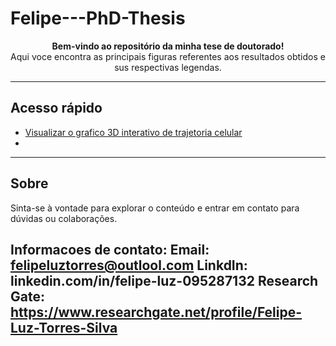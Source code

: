 # Felipe---PhD-Thesis

<p align="center">
  <strong>Bem-vindo ao repositório da minha tese de doutorado!</strong><br>
  Aqui voce encontra as principais figuras referentes aos resultados obtidos e sus respectivas legendas.
</p>

---

## Acesso rápido

- [Visualizar o grafico 3D interativo de trajetoria celular](https://github.com/felipeluz97/Felipe---PhD-Thesis/blob/main/cds_3d_plot_obj.html)
- 

---

## Sobre

Sinta-se à vontade para explorar o conteúdo e entrar em contato para dúvidas ou colaborações.

Informacoes de contato: 
Email: felipeluztorres@outlool.com
LinkdIn: linkedin.com/in/felipe-luz-095287132
Research Gate: https://www.researchgate.net/profile/Felipe-Luz-Torres-Silva
---
